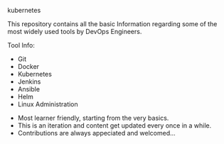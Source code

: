 kubernetes

This repository contains all the basic Information regarding some of the most widely used tools by DevOps Engineers.


Tool Info:
+ Git
+ Docker
+ Kubernetes
+ Jenkins
+ Ansible
+ Helm
+ Linux Administration



- Most learner friendly, starting from the very basics.
- This is an iteration and content get updated every once in a while.
- Contributions are always appeciated and welcomed...
